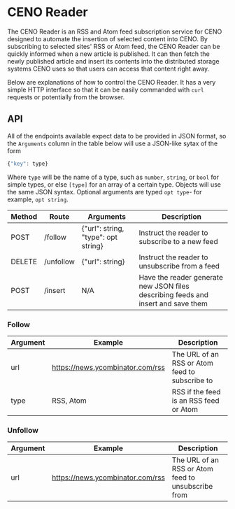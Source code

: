 # CENO Reader

The CENO Reader is an RSS and Atom feed subscription service for CENO designed to
automate the insertion of selected content into CENO.  By subscribing to selected
sites' RSS or Atom feed, the CENO Reader can be quickly informed when a new article
is published.  It can then fetch the newly published article and insert its contents
into the distributed storage systems CENO uses so that users can access that content
right away.

Below are explanations of how to control the CENO Reader.  It has a very simple HTTP
interface so that it can be easily commanded with `curl` requests or potentially
from the browser.

## API

All of the endpoints available expect data to be provided in JSON format, so the
`Arguments` column in the table below will use a JSON-like sytax of the form

```js
{"key": type}
```

Where `type` will be the name of a type, such as `number`, `string`, or `bool` for
simple types, or else `[type]` for an array of a certain type. Objects will use the
same JSON syntax.  Optional arguments are typed `opt type`- for example, `opt string`.

Method | Route     | Arguments | Description
-------|-----------|-----------|------------
POST   | /follow   | {"url": string, "type": opt string} | Instruct the reader to subscribe to a new feed
DELETE | /unfollow | {"url": string} | Instruct the reader to unsubscribe from a feed
POST   | /insert   | N/A       | Have the reader generate new JSON files describing feeds and insert and save them

### Follow

Argument | Example                          | Description
---------|----------------------------------|-------------
url      | https://news.ycombinator.com/rss | The URL of an RSS or Atom feed to subscribe to
type     | RSS, Atom                        | RSS if the feed is an RSS feed or Atom

### Unfollow

Argument | Example                          | Description
---------|----------------------------------|-------------
url      | https://news.ycombinator.com/rss | The URL of an RSS or Atom feed to unsubscribe from

